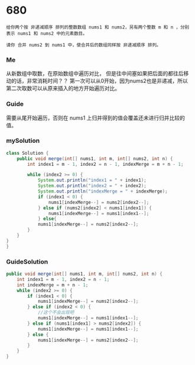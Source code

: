 # 680
```
给你两个按 非递减顺序 排列的整数数组 nums1 和 nums2，另有两个整数 m 和 n ，分别表示 nums1 和 nums2 中的元素数目。

请你 合并 nums2 到 nums1 中，使合并后的数组同样按 非递减顺序 排列。
```

### Me
从新数组中取数，在原始数组中遍历对比，
但是往中间塞如果把后面的都往后移动的话，非常消耗时间？？
第一次可以从0开始，因为nums2也是非递减，所以第二次取数可以从原来插入的地方开始遍历对比。


### Guide
需要从尾开始遍历，否则在 nums1 上归并得到的值会覆盖还未进行归并比较的值。

### mySolution
```java
class Solution {
    public void merge(int[] nums1, int m, int[] nums2, int n) {
        int index1 = m - 1, index2 = n - 1, indexMerge = m + n - 1;

        while (index2 >= 0) {
            System.out.println("index1 = " + index1);
            System.out.println("index2 = " + index2);
            System.out.println("indexMerge = " + indexMerge);
            if (index1 < 0) {
                nums1[indexMerge--] = nums2[index2--];
            } else if (nums2[index2] < nums1[index1]) {
                nums1[indexMerge--] = nums1[index1--];
            } else{
            nums1[indexMerge--] = nums2[index2--];
        }
    }
}
}
```
### GuideSolution
```java
public void merge(int[] nums1, int m, int[] nums2, int n) {
    int index1 = m - 1, index2 = n - 1;
    int indexMerge = m + n - 1;
    while (index2 >= 0) {
        if (index1 < 0) {
            nums1[indexMerge--] = nums2[index2--];
        } else if (index2 < 0) {
            //这个不会出现吧
            nums1[indexMerge--] = nums1[index1--];
        } else if (nums1[index1] > nums2[index2]) {
            nums1[indexMerge--] = nums1[index1--];
        } else {
            nums1[indexMerge--] = nums2[index2--];
        }
    }
}
```
